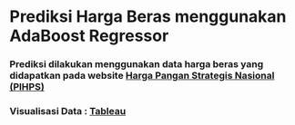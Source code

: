 # Prediksi Harga Beras menggunakan AdaBoost Regressor
<h3>Prediksi dilakukan menggunakan data harga beras yang didapatkan pada website <a href='https://www.bi.go.id/hargapangan'>Harga Pangan Strategis Nasional (PIHPS)</a></h3>
<h3>Visualisasi Data : <a href='https://public.tableau.com/views/VisualisasiPrediksiHargaBerasBulanMei2024/RicePriceVisualizationforMay2024InIndonesia?:language=en-US&:sid=&:display_count=n&:origin=viz_share_link'>Tableau</a></h3>

